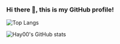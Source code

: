 ### Hi there 👋, this is my GitHub profile!

![Top Langs](https://github-readme-stats.vercel.app/api/top-langs/?username=Hay00&theme=nord&layout=compact&langs_count=15)

![Hay00's GitHub stats](https://github-readme-stats.vercel.app/api?username=Hay00&show_icons=true&theme=nord)


<!--
**Hay00/Hay00** is a ✨ _special_ ✨ repository because its `README.md` (this file) appears on your GitHub profile.


[![Anurag's GitHub stats](https://github-readme-stats.vercel.app/api?username=anuraghazra)](https://github.com/anuraghazra/github-readme-stats)


Here are some ideas to get you started:

- 🔭 I’m currently working on ...
- 🌱 I’m currently learning ...
- 👯 I’m looking to collaborate on ...
- 🤔 I’m looking for help with ...
- 💬 Ask me about ...
- 📫 How to reach me: ...
- 😄 Pronouns: ...
- ⚡ Fun fact: ...
-->
